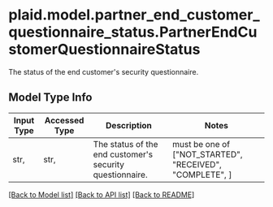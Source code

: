 # plaid.model.partner_end_customer_questionnaire_status.PartnerEndCustomerQuestionnaireStatus

The status of the end customer's security questionnaire.

## Model Type Info
Input Type | Accessed Type | Description | Notes
------------ | ------------- | ------------- | -------------
str,  | str,  | The status of the end customer&#x27;s security questionnaire. | must be one of ["NOT_STARTED", "RECEIVED", "COMPLETE", ] 

[[Back to Model list]](../../README.md#documentation-for-models) [[Back to API list]](../../README.md#documentation-for-api-endpoints) [[Back to README]](../../README.md)

